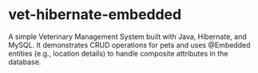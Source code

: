 # vet-hibernate-embedded
A simple Veterinary Management System built with Java, Hibernate, and MySQL. It demonstrates CRUD operations for pets and uses @Embedded entities (e.g., location details) to handle composite attributes in the database.
